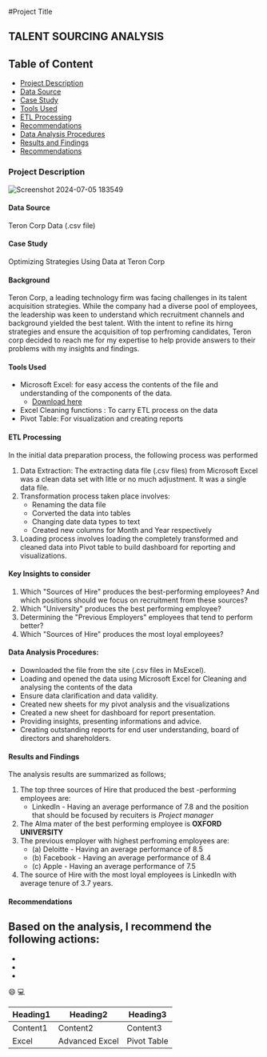 #Project Title

## TALENT SOURCING ANALYSIS

## Table of Content 

- [Project Description](#project-description)
- [Data Source](#data-source)
- [Case Study](#case-study)
- [Tools Used](#tools-used)
- [ETL Processing](#etl-processing)
- [Recommendations](#recommendations)
- [Data Analysis Procedures](#data-analysis-procedures)
- [Results and Findings](#results-and-findings)
- [Recommendations](#recommendations)

### Project Description

 ![Screenshot 2024-07-05 183549](https://github.com/AlaskaDav/alaskadavid/assets/155531290/c8db70cf-7ec8-4847-a104-b53b13472b94)

#### Data Source
Teron Corp Data (.csv file)

#### Case Study
Optimizing Strategies Using Data at Teron Corp	

#### Background

Teron Corp, a leading technology firm was facing challenges in its talent acquisition strategies. While the company had a diverse pool of employees, the leadership was keen to understand which recruitment channels and background yielded the best talent. With the intent to refine its hirng strategies and ensure the acquisition of top perfroming candidates, Teron corp decided to reach me for my expertise to help provide answers to their problems with my insights and findings.

#### Tools Used 

- Microsoft Excel: for easy access the contents of the file and understanding of the components of the data.
    - [Download here](http://microsoft.com)
- Excel Cleaning functions : To carry ETL process on the data
- Pivot Table: For visualization and creating reports

#### ETL Processing

In the initial data preparation process, the following process was performed
1. Data Extraction: The extracting data file (.csv files) from Microsoft Excel was a clean data set with litle or no much adjustment. It was a single data file. 
2. Transformation process taken place involves:
   - Renaming the data file
   - Corverted the data into tables
   - Changing date data types to text
   - Created new columns for Month and Year respectively
4. Loading process involves loading the completely transformed and cleaned data into Pivot table to build dashboard for reporting and visualizations.
 
#### Key Insights to consider

1.	Which "Sources of Hire" produces the best-performing employees? And which positions should we focus on recruitment from these sources?
2.	Which "University" produces the best performing employee?
3.	Determining the "Previous Employers" employees that tend to perform better?
4.	Which "Sources of Hire" produces the most loyal employees?

#### Data Analysis Procedures:

- Downloaded the file from the site (.csv files in MsExcel).
- Loading and opened the data using Microsoft Excel for Cleaning and analysing the contents of the data
- Ensure data clarification and data validity.
- Created new sheets for my pivot analysis and the visualizations
- Created a new sheet for dashboard for report presentation. 
- Providing insights, presenting informations and advice.
- Creating outstanding reports for end user understanding, board of directors and shareholders.

#### Results and Findings

The analysis results are summarized as follows;
1. The top three sources of Hire that produced the best -performing employees are:
   - LinkedIn - Having an average performance of 7.8 and the position that should be focused by recuiters is *Project manager*
2. The Alma mater of the best performing employee is **OXFORD UNIVERSITY**
3. The previous employer with highest perfroming employees are:
   - (a) Deloitte - Having an average performance of 8.5
   - (b) Facebook - Having an average performance of 8.4
   - (c) Apple - Having an average performance of 7.5
4. The source of Hire with the most loyal employees is LinkedIn with average tenure of 3.7 years.

#### Recommendations
Based on the analysis, I recommend the following actions:
 - 
 - 
 - 
 -  



😄 
💻

|Heading1|Heading2|Heading3|
|--------|--------|--------|
|Content1|Content2|Content3|
|Excel |Advanced Excel |Pivot Table |

